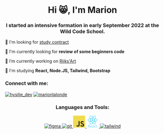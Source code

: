 <h1 align="center">Hi 😸, I'm Marion</h1>
<h3 align="center">I started an intensive formation in early September 2022 at the Wild Code School.</h3>

 🚀 I'm looking for [study contract](https://www.linkedin.com/in/marionlalonde/)

 👀 I'm currently looking for **review of some beginners code**

 🔭 I’m currently working on [Rijks'Art](https://github.com/Hysilie/Rijk-Art)

 🌱 I'm studying **React, Node.JS, Tailwind, Bootstrap**

<h3 align="left">Connect with me:</h3>
<p align="left">
<a href="https://twitter.com/hysilie_dev" target="blank"><img align="center" src="https://raw.githubusercontent.com/rahuldkjain/github-profile-readme-generator/master/src/images/icons/Social/twitter.svg" alt="hysilie_dev" height="30" width="40" /></a>
<a href="https://linkedin.com/in/marionlalonde" target="blank"><img align="center" src="https://raw.githubusercontent.com/rahuldkjain/github-profile-readme-generator/master/src/images/icons/Social/linked-in-alt.svg" alt="marionlalonde" height="30" width="40" /></a>
</p>

<h3 align="center">Languages and Tools:</h3>
<p align="center"> 
  <a href="https://www.figma.com/" target="_blank" rel="noreferrer"> <img src="https://www.vectorlogo.zone/logos/figma/figma-icon.svg" alt="figma" width="40" height="40"/> </a> 
  <a href="https://git-scm.com/" target="_blank" rel="noreferrer"> <img src="https://www.vectorlogo.zone/logos/git-scm/git-scm-icon.svg" alt="git" width="40" height="40"/> </a>
   <a href="https://developer.mozilla.org/en-US/docs/Web/JavaScript" target="_blank" rel="noreferrer">
  <img src="https://raw.githubusercontent.com/devicons/devicon/master/icons/javascript/javascript-original.svg" alt="javascript" width="40" height="40"/> </a>
  <a href="https://reactjs.org/" target="_blank" rel="noreferrer"> <img src="https://raw.githubusercontent.com/devicons/devicon/master/icons/react/react-original-wordmark.svg" alt="react" width="40" height="40"/> </a> 
  <a href="https://tailwindcss.com/" target="_blank" rel="noreferrer"> <img src="https://www.vectorlogo.zone/logos/tailwindcss/tailwindcss-icon.svg" alt="tailwind" width="40" height="40"/> </a> </p>
